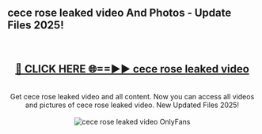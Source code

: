 <h2>cece rose leaked video And Photos - Update Files 2025!</h2>
<br>
<div align="center">
<h2><a href="https://betterlinks.top/A2PfLJ" rel="nofollow">🔴 CLICK HERE 🌐==►► cece rose leaked video</a></h2>
<br>
Get cece rose leaked video and all content. Now you can access all videos and pictures of cece rose leaked video. New Updated Files 2025!
<br>
<br>
<a href="https://betterlinks.top/A2PfLJ" rel="nofollow" data-target="animated-image.originalLink"><img src="https://i.imgur.com/dJHk4Zq.gif" alt="cece rose leaked video OnlyFans" style="max-width: 100%; display: inline-block;" data-target="animated-image.originalImage"></a>
</div>
<br>